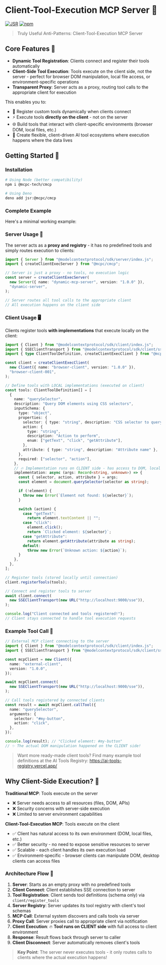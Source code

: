 # Client-Tool-Execution MCP Server 🚀

[![JSR](https://jsr.io/badges/@mcpc/cmcp)](https://jsr.io/@mcpc/cmcp)
[![npm](https://img.shields.io/npm/v/@mcpc-tech/cmcp)](https://www.npmjs.com/package/@mcpc-tech/cmcp)

> Truly Useful Anti-Patterns: Client-Tool-Execution MCP Server

## Core Features 🎯

- **Dynamic Tool Registration**: Clients connect and register their tools
  automatically
- **Client-Side Tool Execution**: Tools execute on the client side, not the
  server - perfect for browser DOM manipulation, local file access, or
  environment-specific operations
- **Transparent Proxy**: Server acts as a proxy, routing tool calls to the
  appropriate client for execution

This enables you to:

- 🔄 Register custom tools dynamically when clients connect
- ⚡ Execute tools **directly on the client** - not on the server
- 🌐 Build tools that interact with client-specific environments (browser DOM,
  local files, etc.)
- 🔗 Create flexible, client-driven AI tool ecosystems where execution happens
  where the data lives

## Getting Started 🚀

### Installation

```bash
# Using Node (better compatibility)
npm i @mcpc-tech/cmcp

# Using Deno
deno add jsr:@mcpc/cmcp
```

### Complete Example

Here's a minimal working example:

### Server Usage 📡

The server acts as a **proxy and registry** - it has no predefined tools and
simply routes execution to clients:

```typescript
import { Server } from "@modelcontextprotocol/sdk/server/index.js";
import { createClientExecServer } from "@mcpc/cmcp";

// Server is just a proxy - no tools, no execution logic
const server = createClientExecServer(
  new Server({ name: "dynamic-mcp-server", version: "1.0.0" }),
  "dynamic-server",
);

// Server routes all tool calls to the appropriate client
// All execution happens on the client side
```

### Client Usage 🖥️

Clients register tools **with implementations** that execute locally on the
client:

```typescript
import { Client } from "@modelcontextprotocol/sdk/client/index.js";
import { SSEClientTransport } from "@modelcontextprotocol/sdk/client/sse.js";
import { type ClientToolDefinition, createClientExecClient } from "@mcpc/cmcp";

const client = createClientExecClient(
  new Client({ name: "browser-client", version: "1.0.0" }),
  "browser-client-001",
);

// Define tools with LOCAL implementations (executed on client)
const tools: ClientToolDefinition[] = [
  {
    name: "querySelector",
    description: "Query DOM elements using CSS selectors",
    inputSchema: {
      type: "object",
      properties: {
        selector: { type: "string", description: "CSS selector to query" },
        action: {
          type: "string",
          description: "Action to perform",
          enum: ["getText", "click", "getAttribute"],
        },
        attribute: { type: "string", description: "Attribute name" },
      },
      required: ["selector", "action"],
    },
    // 🔥 Implementation runs on CLIENT side - has access to DOM, local files, etc.
    implementation: async (args: Record<string, unknown>) => {
      const { selector, action, attribute } = args;
      const element = document.querySelector(selector as string);

      if (!element) {
        throw new Error(`Element not found: ${selector}`);
      }

      switch (action) {
        case "getText":
          return element.textContent || "";
        case "click":
          element.click();
          return `Clicked element: ${selector}`;
        case "getAttribute":
          return element.getAttribute(attribute as string);
        default:
          throw new Error(`Unknown action: ${action}`);
      }
    },
  },
];

// Register tools (stored locally until connection)
client.registerTools(tools);

// Connect and register tools to server
await client.connect(
  new SSEClientTransport(new URL("http://localhost:9000/sse")),
);

console.log("Client connected and tools registered!");
// Client stays connected to handle tool execution requests
```

### Example Tool Call 🔧

```typescript
// External MCP client connecting to the server
import { Client } from "@modelcontextprotocol/sdk/client/index.js";
import { SSEClientTransport } from "@modelcontextprotocol/sdk/client/sse.js";

const mcpClient = new Client({
  name: "external-client",
  version: "1.0.0",
});

await mcpClient.connect(
  new SSEClientTransport(new URL("http://localhost:9000/sse")),
);

// Call tools registered by connected clients
const result = await mcpClient.callTool({
  name: "querySelector",
  arguments: {
    selector: "#my-button",
    action: "click",
  },
});

console.log(result); // "Clicked element: #my-button"
// ✨ The actual DOM manipulation happened on the CLIENT side!
```

> Want more ready-made client tools? Find many example tool definitions at the AI Tools Registry: https://ai-tools-registry.vercel.app/


## Why Client-Side Execution? 🤔

**Traditional MCP**: Tools execute on the server

- ❌ Server needs access to all resources (files, DOM, APIs)
- ❌ Security concerns with server-side execution
- ❌ Limited to server environment capabilities

**Client-Tool-Execution MCP**: Tools execute on the client

- ✅ Client has natural access to its own environment (DOM, local files, etc.)
- ✅ Better security - no need to expose sensitive resources to server
- ✅ Scalable - each client handles its own execution load
- ✅ Environment-specific - browser clients can manipulate DOM, desktop clients
  can access files

### Architecture Flow 🔄

1. **Server**: Starts as an empty proxy with no predefined tools
2. **Client Connect**: Client establishes SSE connection to server
3. **Tool Registration**: Client sends tool definitions (schema only) via
   `client/register_tools`
4. **Server Registry**: Server updates its tool registry with client's tool
   schemas
5. **MCP Call**: External system discovers and calls tools via server
6. **Proxy Call**: Server proxies call to appropriate client via notification
7. **Client Execution**: 🔥 **Tool runs on CLIENT side** with full access to
   client environment
8. **Response**: Result flows back through server to caller
9. **Client Disconnect**: Server automatically removes client's tools

> **Key Point**: The server never executes tools - it only routes calls to
> clients where the actual execution happens!
